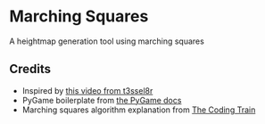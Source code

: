# Marching Squares

A heightmap generation tool using marching squares

## Credits

- Inspired by [this video from t3ssel8r](https://www.youtube.com/watch?v=mZjSmJ3dxHw)
- PyGame boilerplate from [the PyGame docs](https://www.pygame.org/docs/)
- Marching squares algorithm explanation from [The Coding Train](https://www.youtube.com/watch?v=0ZONMNUKTfU)
